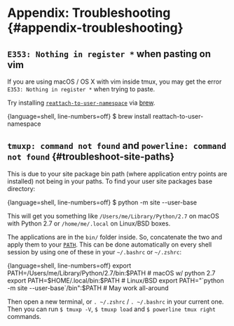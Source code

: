 # Appendix: Troubleshooting {#appendix-troubleshooting}

## `E353: Nothing in register *` when pasting on vim

If you are using macOS / OS X with vim inside tmux, you may get the error
`E353: Nothing in register *` when trying to paste.

Try installing [`reattach-to-user-namespace`](https://github.com/ChrisJohnsen/tmux-MacOSX-pasteboard)
via [brew](http://brew.sh).

{language=shell, line-numbers=off}
    $ brew install reattach-to-user-namespace

## `tmuxp: command not found` and `powerline: command not found` {#troubleshoot-site-paths}

This is due to your site package bin path (where application entry points are
installed) not being in your paths. To find your user site packages base directory:

{language=shell, line-numbers=off}
    $ python -m site --user-base

This will get you something like `/Users/me/Library/Python/2.7` on macOS with
Python 2.7 or `/home/me/.local` on Linux/BSD boxes.

The applications are in the `bin/` folder inside. So, concatenate the two and
apply them to your [`PATH`](https://en.wikipedia.org/wiki/PATH_(variable)). This
can be done automatically on every shell session by using one of these in your
`~/.bashrc` or `~/.zshrc`:

{language=shell, line-numbers=off}
    export PATH=/Users/me/Library/Python/2.7/bin:$PATH     # macOS w/ python 2.7
    export PATH=$HOME/.local/bin:$PATH                     # Linux/BSD
    export PATH="`python -m site --user-base`/bin":$PATH   # May work all-around

Then open a new terminal, or `. ~/.zshrc` / `. ~/.bashrc` in your current one.
Then you can run `$ tmuxp -V`, `$ tmuxp load` and `$ powerline tmux right`
commands.
